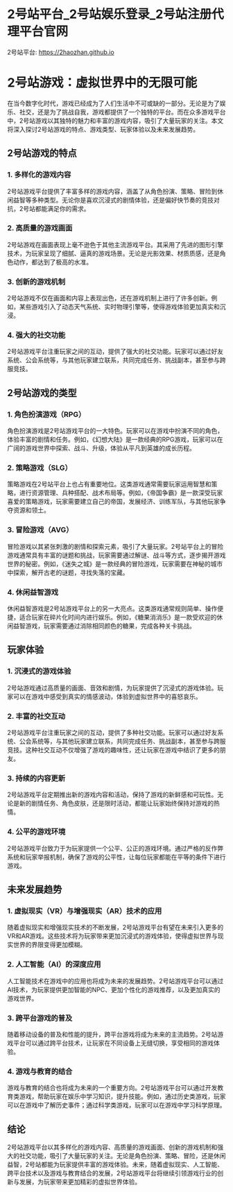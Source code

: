 # 2号站平台_2号站娱乐登录_2号站注册代理平台官网

2号站平台: <https://2haozhan.github.io>

# 2号站游戏：虚拟世界中的无限可能

在当今数字化时代，游戏已经成为了人们生活中不可或缺的一部分。无论是为了娱乐、社交，还是为了挑战自我，游戏都提供了一个独特的平台。而在众多游戏平台中，2号站游戏以其独特的魅力和丰富的游戏内容，吸引了大量玩家的关注。本文将深入探讨2号站游戏的特点、游戏类型、玩家体验以及未来发展趋势。

## 2号站游戏的特点

### 1. 多样化的游戏内容

2号站游戏平台提供了丰富多样的游戏内容，涵盖了从角色扮演、策略、冒险到休闲益智等多种类型。无论你是喜欢沉浸式的剧情体验，还是偏好快节奏的竞技对抗，2号站都能满足你的需求。

### 2. 高质量的游戏画面

2号站游戏在画面表现上毫不逊色于其他主流游戏平台。其采用了先进的图形引擎技术，为玩家呈现了细腻、逼真的游戏场景。无论是光影效果、材质质感，还是角色动作，都达到了极高的水准。

### 3. 创新的游戏机制

2号站游戏不仅在画面和内容上表现出色，还在游戏机制上进行了许多创新。例如，某些游戏引入了动态天气系统、实时物理引擎等，使得游戏体验更加真实和沉浸。

### 4. 强大的社交功能

2号站游戏平台注重玩家之间的互动，提供了强大的社交功能。玩家可以通过好友系统、公会系统等，与其他玩家建立联系，共同完成任务、挑战副本，甚至参与跨服竞技。

## 2号站游戏的类型

### 1. 角色扮演游戏（RPG）

角色扮演游戏是2号站游戏平台的一大特色。玩家可以在游戏中扮演不同的角色，体验丰富的剧情和任务。例如，《幻想大陆》是一款经典的RPG游戏，玩家可以在广阔的游戏世界中探索、战斗、升级，体验从平凡到英雄的成长历程。

### 2. 策略游戏（SLG）

策略游戏在2号站平台上也占有重要地位。这类游戏通常需要玩家运用智慧和策略，进行资源管理、兵种搭配、战术布局等。例如，《帝国争霸》是一款深受玩家喜爱的策略游戏，玩家需要建立自己的帝国，发展经济、训练军队，与其他玩家争夺资源和领土。

### 3. 冒险游戏（AVG）

冒险游戏以其紧张刺激的剧情和探索元素，吸引了大量玩家。2号站平台上的冒险游戏通常具有丰富的谜题和挑战，玩家需要通过解谜、战斗等方式，逐步揭开游戏世界的秘密。例如，《迷失之城》是一款经典的冒险游戏，玩家需要在神秘的城市中探索，解开古老的谜题，寻找失落的宝藏。

### 4. 休闲益智游戏

休闲益智游戏是2号站游戏平台上的另一大亮点。这类游戏通常规则简单、操作便捷，适合玩家在碎片化时间内进行娱乐。例如，《糖果消消乐》是一款受欢迎的休闲益智游戏，玩家需要通过消除相同颜色的糖果，完成各种关卡挑战。

## 玩家体验

### 1. 沉浸式的游戏体验

2号站游戏通过高质量的画面、音效和剧情，为玩家提供了沉浸式的游戏体验。玩家可以在游戏中感受到真实的情感波动，体验到虚拟世界中的喜怒哀乐。

### 2. 丰富的社交互动

2号站游戏平台注重玩家之间的互动，提供了多种社交功能。玩家可以通过好友系统、公会系统等，与其他玩家建立联系，共同完成任务、挑战副本，甚至参与跨服竞技。这种社交互动不仅增强了游戏的趣味性，还让玩家在游戏中结识了更多的朋友。

### 3. 持续的内容更新

2号站游戏平台定期推出新的游戏内容和活动，保持了游戏的新鲜感和可玩性。无论是新的剧情任务、角色皮肤，还是限时活动，都能让玩家始终保持对游戏的热情。

### 4. 公平的游戏环境

2号站游戏平台致力于为玩家提供一个公平、公正的游戏环境。通过严格的反作弊系统和玩家举报机制，确保了游戏的公平性，让每位玩家都能在平等的条件下进行游戏。

## 未来发展趋势

### 1. 虚拟现实（VR）与增强现实（AR）技术的应用

随着虚拟现实和增强现实技术的不断发展，2号站游戏平台有望在未来引入更多的VR和AR游戏。这些技术将为玩家带来更加沉浸式的游戏体验，使得虚拟世界与现实世界的界限变得更加模糊。

### 2. 人工智能（AI）的深度应用

人工智能技术在游戏中的应用也将成为未来的发展趋势。2号站游戏平台可以通过AI技术，为玩家提供更加智能的NPC、更加个性化的游戏推荐，以及更加真实的游戏世界。

### 3. 跨平台游戏的普及

随着移动设备的普及和性能的提升，跨平台游戏将成为未来的主流趋势。2号站游戏平台可以通过跨平台技术，让玩家在不同设备上无缝切换，享受相同的游戏体验。

### 4. 游戏与教育的结合

游戏与教育的结合也将成为未来的一个重要方向。2号站游戏平台可以通过开发教育类游戏，帮助玩家在娱乐中学习知识，提升技能。例如，通过历史类游戏，玩家可以在游戏中了解历史事件；通过科学类游戏，玩家可以在游戏中学习科学原理。

## 结论

2号站游戏平台以其多样化的游戏内容、高质量的游戏画面、创新的游戏机制和强大的社交功能，吸引了大量玩家的关注。无论是角色扮演、策略、冒险，还是休闲益智，2号站都能为玩家提供丰富的游戏体验。未来，随着虚拟现实、人工智能、跨平台技术以及游戏与教育结合的发展，2号站游戏平台将继续引领游戏行业的创新与发展，为玩家带来更加精彩的虚拟世界体验。